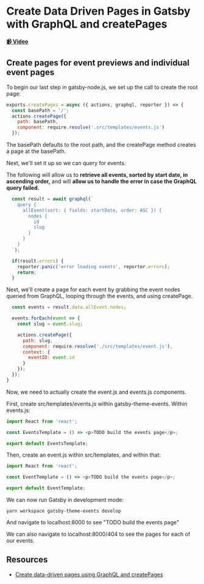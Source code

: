 # Create Data Driven Pages in Gatsby with GraphQL and createPages

**[📹 Video](https://egghead.io/lessons/gatsby-create-data-driven-pages-in-gatsby-with-graphql-and-createpages)**

## Create pages for event previews and individual event pages

To begin our last step in gatsby-node.js, we set up the call to create the root page:
```javascript
exports.createPages = async ({ actions, graphql, reporter }) => {
  const basePath = '/';
  actions.createPage({
    path: basePath,
    component: require.resolve('.src/templates/events.js')
  });
```
The basePath defaults to the root path, and the createPage method creates a page at the basePath.

Next, we'll set it up so we can query for events.

The following will allow us to **retrieve all events, sorted by start date, in ascending order,** and will **allow us to handle the error in case the GraphQL query failed.**
```javascript
  const result = await graphql(`
    query {
      allEvent(sort: { fields: startDate, order: ASC }) {
        nodes {
          id
          slug
        }
      }
    }
  `);

  if(result.errors) {
    reporter.panic('error loading events', reporter.errors);
    return;
  }
```
Next, we'll create a page for each event by grabbing the event nodes queried from GraphQL, looping through the events, and using createPage.
```javascript
  const events = result.data.allEvent.nodes;

  events.forEach(event => {
    const slug = event.slug;

    actions.createPage({
      path: slug,
      component: require.resolve('./src/templates/event.js'),
      context: {
        eventID: event.id
      }
    });
  });
}
```
Now, we need to actually create the event.js and events.js components.

First, create src/templates/events.js within gatsby-theme-events. Within events.js:
```javascript
import React from 'react';

const EventsTemplate = () => <p>TODO build the events page</p>;

export default EventsTemplate;
```
Then, create an event.js within src/templates, and within that:
```javascript
import React from 'react';

const EventTemplate = () => <p>TODO build the events page</p>;

export default EventTemplate;
```
We can now run Gatsby in development mode:
```
yarn workspace gatsby-theme-events develop
```
And navigate to localhost:8000 to see "TODO build the events page"

We can also navigate to localhost:8000/404 to see the pages for each of our events.

## Resources
- [Create data-driven pages using GraphQL and createPages](https://www.gatsbyjs.org/tutorial/building-a-theme/#create-data-driven-pages-using-graphql-and-createpages)
